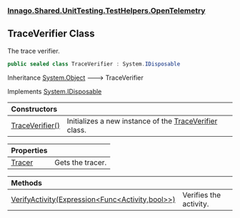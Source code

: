 ### [Innago\.Shared\.UnitTesting\.TestHelpers\.OpenTelemetry](../index.md 'Innago\.Shared\.UnitTesting\.TestHelpers\.OpenTelemetry')

## TraceVerifier Class

The trace verifier\.

```csharp
public sealed class TraceVerifier : System.IDisposable
```

Inheritance [System\.Object](https://learn.microsoft.com/en-us/dotnet/api/system.object 'System\.Object') &#129106; TraceVerifier

Implements [System\.IDisposable](https://learn.microsoft.com/en-us/dotnet/api/system.idisposable 'System\.IDisposable')

| Constructors | |
| :--- | :--- |
| [TraceVerifier\(\)](TraceVerifier().md 'Innago\.Shared\.UnitTesting\.TestHelpers\.OpenTelemetry\.TraceVerifier\.TraceVerifier\(\)') | Initializes a new instance of the [TraceVerifier](index.md 'Innago\.Shared\.UnitTesting\.TestHelpers\.OpenTelemetry\.TraceVerifier') class\. |

| Properties | |
| :--- | :--- |
| [Tracer](Tracer.md 'Innago\.Shared\.UnitTesting\.TestHelpers\.OpenTelemetry\.TraceVerifier\.Tracer') | Gets the tracer\. |

| Methods | |
| :--- | :--- |
| [VerifyActivity\(Expression&lt;Func&lt;Activity,bool&gt;&gt;\)](VerifyActivity(Expression_Func_Activity,bool__).md 'Innago\.Shared\.UnitTesting\.TestHelpers\.OpenTelemetry\.TraceVerifier\.VerifyActivity\(System\.Linq\.Expressions\.Expression\<System\.Func\<System\.Diagnostics\.Activity,bool\>\>\)') | Verifies the activity\. |
